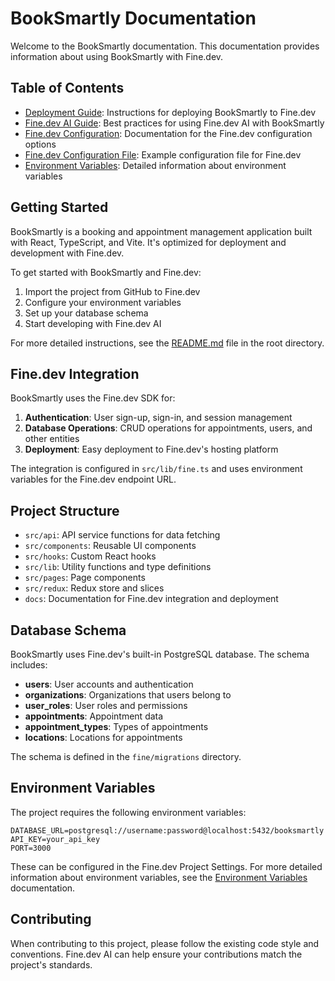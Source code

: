 # BookSmartly Documentation

Welcome to the BookSmartly documentation. This documentation provides information about using BookSmartly with Fine.dev.

## Table of Contents

- [Deployment Guide](deployment.md): Instructions for deploying BookSmartly to Fine.dev
- [Fine.dev AI Guide](fine-ai-guide.md): Best practices for using Fine.dev AI with BookSmartly
- [Fine.dev Configuration](fine-config.md): Documentation for the Fine.dev configuration options
- [Fine.dev Configuration File](fine.config.json): Example configuration file for Fine.dev
- [Environment Variables](env-example.md): Detailed information about environment variables

## Getting Started

BookSmartly is a booking and appointment management application built with React, TypeScript, and Vite. It's optimized for deployment and development with Fine.dev.

To get started with BookSmartly and Fine.dev:

1. Import the project from GitHub to Fine.dev
2. Configure your environment variables
3. Set up your database schema
4. Start developing with Fine.dev AI

For more detailed instructions, see the [README.md](../README.md) file in the root directory.

## Fine.dev Integration

BookSmartly uses the Fine.dev SDK for:

1. **Authentication**: User sign-up, sign-in, and session management
2. **Database Operations**: CRUD operations for appointments, users, and other entities
3. **Deployment**: Easy deployment to Fine.dev's hosting platform

The integration is configured in `src/lib/fine.ts` and uses environment variables for the Fine.dev endpoint URL.

## Project Structure

- `src/api`: API service functions for data fetching
- `src/components`: Reusable UI components
- `src/hooks`: Custom React hooks
- `src/lib`: Utility functions and type definitions
- `src/pages`: Page components
- `src/redux`: Redux store and slices
- `docs`: Documentation for Fine.dev integration and deployment

## Database Schema

BookSmartly uses Fine.dev's built-in PostgreSQL database. The schema includes:

- **users**: User accounts and authentication
- **organizations**: Organizations that users belong to
- **user_roles**: User roles and permissions
- **appointments**: Appointment data
- **appointment_types**: Types of appointments
- **locations**: Locations for appointments

The schema is defined in the `fine/migrations` directory.

## Environment Variables

The project requires the following environment variables:

```
DATABASE_URL=postgresql://username:password@localhost:5432/booksmartly
API_KEY=your_api_key
PORT=3000
```

These can be configured in the Fine.dev Project Settings. For more detailed information about environment variables, see the [Environment Variables](env-example.md) documentation.

## Contributing

When contributing to this project, please follow the existing code style and conventions. Fine.dev AI can help ensure your contributions match the project's standards.